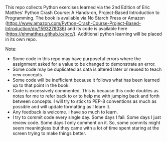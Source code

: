 This repo collects Python exercises learned via the 2nd Edition of Eric Matthes' Python Crash Course: A Hands-on, Project-Based Introduction to Programming. The book is available via No Starch Press or Amazon (https://www.amazon.com/Python-Crash-Course-Project-Based-Introduction/dp/1593276036) and its code is available here (https://ehmatthes.github.io/pcc/). Additional python learning will be placed in its own repo. 

Note: 
* Some code in this repo may have purposeful errors where the assignment asked for a value to be changed to demonstrate an error. 
* Some code may be duplicated as data is altered later or reused to teach new concepts. 
* Some code will be inefficient because it follows what has been learned up to that point in the book. 
* Code is excessively commented. This is because this code doubles as notes for me to refer back to or to help me with jumping back and forth between concepts. I will try to stick to PEP-8 conventions as much as possible and will update formatting as I learn it. 
* Any feedback is welcome. I have so much to learn. 
* I try to commit code every single day. Some days I fail. Some days I just review code. Some days I only comment on it. So, some commits might seem meaningless but they came with a lot of time spent staring at the screen trying to make things better. 
